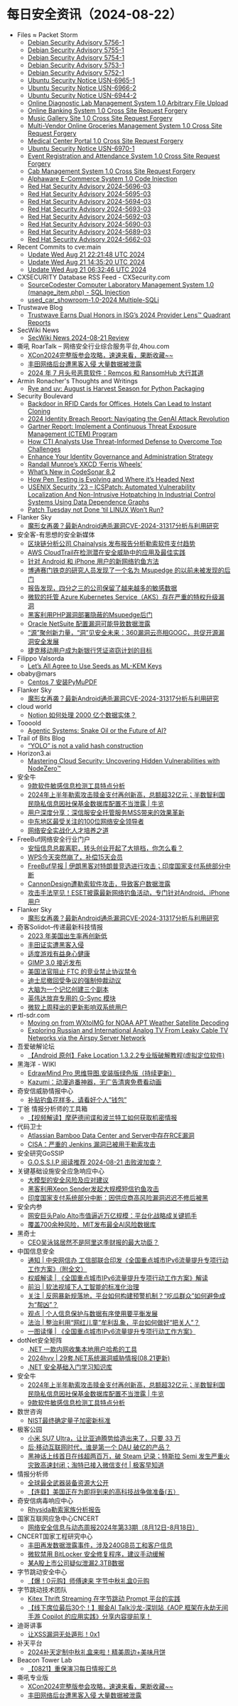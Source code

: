 # 每日安全资讯（2024-08-22）

- Files ≈ Packet Storm
  - [Debian Security Advisory 5756-1](https://packetstormsecurity.com/files/180308/dsa-5756-1.txt)
  - [Debian Security Advisory 5755-1](https://packetstormsecurity.com/files/180307/dsa-5755-1.txt)
  - [Debian Security Advisory 5754-1](https://packetstormsecurity.com/files/180306/dsa-5754-1.txt)
  - [Debian Security Advisory 5753-1](https://packetstormsecurity.com/files/180305/dsa-5753-1.txt)
  - [Debian Security Advisory 5752-1](https://packetstormsecurity.com/files/180304/dsa-5752-1.txt)
  - [Ubuntu Security Notice USN-6965-1](https://packetstormsecurity.com/files/180303/USN-6965-1.txt)
  - [Ubuntu Security Notice USN-6966-2](https://packetstormsecurity.com/files/180302/USN-6966-2.txt)
  - [Ubuntu Security Notice USN-6944-2](https://packetstormsecurity.com/files/180301/USN-6944-2.txt)
  - [Online Diagnostic Lab Management System 1.0 Arbitrary File Upload](https://packetstormsecurity.com/files/180300/odlms10-upload.txt)
  - [Online Banking System 1.0 Cross Site Request Forgery](https://packetstormsecurity.com/files/180299/obs10-xsrf.txt)
  - [Music Gallery Site 1.0 Cross Site Request Forgery](https://packetstormsecurity.com/files/180298/mgs10-xsrf.txt)
  - [Multi-Vendor Online Groceries Management System 1.0 Cross Site Request Forgery](https://packetstormsecurity.com/files/180297/mvogms10-xsrf.txt)
  - [Medical Center Portal 1.0 Cross Site Request Forgery](https://packetstormsecurity.com/files/180296/mcp10-xsrf.txt)
  - [Ubuntu Security Notice USN-6970-1](https://packetstormsecurity.com/files/180295/USN-6970-1.txt)
  - [Event Registration and Attendance System 1.0 Cross Site Request Forgery](https://packetstormsecurity.com/files/180294/eras10-xsrf.txt)
  - [Cab Management System 1.0 Cross Site Request Forgery](https://packetstormsecurity.com/files/180293/cabms10-xsrf.txt)
  - [Alphaware E-Commerce System 1.0 Code Injection](https://packetstormsecurity.com/files/180292/alphawareecomm10-exec.txt)
  - [Red Hat Security Advisory 2024-5696-03](https://packetstormsecurity.com/files/180291/RHSA-2024-5696-03.txt)
  - [Red Hat Security Advisory 2024-5695-03](https://packetstormsecurity.com/files/180290/RHSA-2024-5695-03.txt)
  - [Red Hat Security Advisory 2024-5694-03](https://packetstormsecurity.com/files/180289/RHSA-2024-5694-03.txt)
  - [Red Hat Security Advisory 2024-5693-03](https://packetstormsecurity.com/files/180288/RHSA-2024-5693-03.txt)
  - [Red Hat Security Advisory 2024-5692-03](https://packetstormsecurity.com/files/180287/RHSA-2024-5692-03.txt)
  - [Red Hat Security Advisory 2024-5690-03](https://packetstormsecurity.com/files/180286/RHSA-2024-5690-03.txt)
  - [Red Hat Security Advisory 2024-5689-03](https://packetstormsecurity.com/files/180285/RHSA-2024-5689-03.txt)
  - [Red Hat Security Advisory 2024-5662-03](https://packetstormsecurity.com/files/180284/RHSA-2024-5662-03.txt)
- Recent Commits to cve:main
  - [Update Wed Aug 21 22:21:48 UTC 2024](https://github.com/trickest/cve/commit/a10326144d35dbb4ac11c8eea941d577dba8180f)
  - [Update Wed Aug 21 14:35:20 UTC 2024](https://github.com/trickest/cve/commit/e755750998ee78d8c03703002d0847f840b485f9)
  - [Update Wed Aug 21 06:32:46 UTC 2024](https://github.com/trickest/cve/commit/e461ca79aa957de8101842536aa4bdccaf9149d4)
- CXSECURITY Database RSS Feed - CXSecurity.com
  - [SourceCodester Computer Laboratory Management System 1.0 (manage_item.php) - SQL Injection](https://cxsecurity.com/issue/WLB-2024080029)
  - [used_car_showroom-1.0-2024 Multiple-SQLi](https://cxsecurity.com/issue/WLB-2024080028)
- Trustwave Blog
  - [Trustwave Earns Dual Honors in ISG’s 2024 Provider Lens™ Quadrant Reports](https://www.trustwave.com/en-us/resources/blogs/trustwave-blog/trustwave-earns-dual-honors-in-isgs-2024-provider-lens-quadrant-reports/)
- SecWiki News
  - [SecWiki News 2024-08-21 Review](http://www.sec-wiki.com/?2024-08-21)
- 嘶吼 RoarTalk – 网络安全行业综合服务平台,4hou.com
  - [XCon2024完整版参会攻略，速速来看，果断收藏~~](https://www.4hou.com/posts/2X8v)
  - [丰田网络后台遭黑客入侵 大量数据被泄露](https://www.4hou.com/posts/W1Lg)
  - [2024 年 7 月头号恶意软件：Remcos 和 RansomHub 大行其道](https://www.4hou.com/posts/Zg86)
- Armin Ronacher's Thoughts and Writings
  - [Rye and uv: August is Harvest Season for Python Packaging](http://lucumr.pocoo.org/2024/8/21/harvest-season)
- Security Boulevard
  - [Backdoor in RFID Cards for Offices, Hotels Can Lead to Instant Cloning](https://securityboulevard.com/2024/08/backdoor-in-rfid-cards-for-offices-hotels-can-lead-to-instant-cloning/)
  - [2024 Identity Breach Report: Navigating the GenAI Attack Revolution](https://securityboulevard.com/2024/08/2024-identity-breach-report-navigating-the-genai-attack-revolution/)
  - [Gartner Report: Implement a Continuous Threat Exposure Management (CTEM) Program](https://securityboulevard.com/2024/08/gartner-report-implement-a-continuous-threat-exposure-management-ctem-program/)
  - [How CTI Analysts Use Threat-Informed Defense to Overcome Top Challenges](https://securityboulevard.com/2024/08/how-cti-analysts-use-threat-informed-defense-to-overcome-top-challenges/)
  - [Enhance Your Identity Governance and Administration Strategy](https://securityboulevard.com/2024/08/enhance-your-identity-governance-and-administration-strategy/)
  - [Randall Munroe’s XKCD ‘Ferris Wheels’](https://securityboulevard.com/2024/08/randall-munroes-xkcd-ferris-wheels/)
  - [What’s New in CodeSonar 8.2](https://securityboulevard.com/2024/08/whats-new-in-codesonar-8-2/)
  - [How Pen Testing is Evolving and Where it’s Headed Next](https://securityboulevard.com/2024/08/how-pen-testing-is-evolving-and-where-its-headed-next/)
  - [USENIX Security ’23 – ICSPatch: Automated Vulnerability Localization And Non-Intrusive Hotpatching In Industrial Control Systems Using Data Dependence Graphs](https://securityboulevard.com/2024/08/usenix-security-23-icspatch-automated-vulnerability-localization-and-non-intrusive-hotpatching-in-industrial-control-systems-using-data-dependence-graphs/)
  - [Patch Tuesday not Done ’til LINUX Won’t Run?](https://securityboulevard.com/2024/08/microsoft-linux-duel-boot-fail-richixbw/)
- Flanker Sky
  - [魔形女再袭？最新Android通杀漏洞CVE-2024-31317分析与利用研究](https://blog.flanker017.me/the-new-mystique-bug-cve-2024-31337/)
- 安全客-有思想的安全新媒体
  - [区块链分析公司 Chainalysis 发布报告分析勒索软件支付趋势](https://www.anquanke.com/post/id/299336)
  - [AWS CloudTrail在检测潜在安全威胁中的应用及最佳实践](https://www.anquanke.com/post/id/299333)
  - [针对 Android 和 iPhone 用户的新网络钓鱼方法](https://www.anquanke.com/post/id/299341)
  - [博通赛门铁克的研究人员发现了一个名为 Msupedge 的以前未被发现的后门](https://www.anquanke.com/post/id/299344)
  - [报告发现，四分之三的公司保留了越来越多的敏感数据](https://www.anquanke.com/post/id/299347)
  - [微软的托管 Azure Kubernetes Service（AKS）存在严重的特权升级漏洞](https://www.anquanke.com/post/id/299350)
  - [黑客利用PHP漏洞部署隐蔽的Msupedge后门](https://www.anquanke.com/post/id/299353)
  - [Oracle NetSuite 配置漏洞可能导致数据泄露](https://www.anquanke.com/post/id/299357)
  - [“源”聚创新力量，“洞”见安全未来：360漏洞云亮相GOGC，共促开源漏洞安全发展](https://www.anquanke.com/post/id/299360)
  - [捷克移动用户成为新银行凭证盗窃计划的目标](https://www.anquanke.com/post/id/299355)
- Filippo Valsorda
  - [Let’s All Agree to Use Seeds as ML-KEM Keys](https://words.filippo.io/dispatches/ml-kem-seeds/)
- obaby@mars
  - [Centos 7 安装PyMuPDF](https://h4ck.org.cn/2024/08/17870)
- Flanker Sky
  - [魔形女再袭？最新Android通杀漏洞CVE-2024-31317分析与利用研究](https://blog.flanker017.me/the-new-mystique-bug-cve-2024-31337/)
- cloud world
  - [Notion 如何处理 2000 亿个数据实体？](https://cloudsjhan.github.io/2024/08/21/Notion-%E5%A6%82%E4%BD%95%E5%A4%84%E7%90%86-2000-%E4%BA%BF%E4%B8%AA%E6%95%B0%E6%8D%AE%E5%AE%9E%E4%BD%93%EF%BC%9F/)
- Toooold
  - [Agentic Systems: Snake Oil or the Future of AI?](https://toooold.com/2024/08/21/agentic_system.html)
- Trail of Bits Blog
  - [“YOLO” is not a valid hash construction](https://blog.trailofbits.com/2024/08/21/yolo-is-not-a-valid-hash-construction/)
- Horizon3.ai
  - [Mastering Cloud Security: Uncovering Hidden Vulnerabilities with NodeZero™](https://www.horizon3.ai/insights/mastering-cloud-security-uncovering-hidden-vulnerabilities-with-nodezero/)
- 安全牛
  - [9款软件敏感信息检测工具特点分析](https://www.aqniu.com/vendor/105970.html)
  - [2024年上半年勒索攻击赎金支付再创新高，总额超32亿元；半数智利国民隐私信息因社保基金数据库配置不当泄露 | 牛览](https://www.aqniu.com/vendor/105969.html)
  - [用户深度分享：深信服安全托管服务MSS带来的效果革新](https://www.aqniu.com/vendor/105965.html)
  - [中东地区最受关注的100位网络安全领导者](https://www.aqniu.com/vendor/105941.html)
  - [网络安全实战化人才培养之道](https://www.aqniu.com/vendor/105931.html)
- FreeBuf网络安全行业门户
  - [安恒信息总裁离职，转头创业开起了大排档，你怎么看？](https://www.freebuf.com/news/409182.html)
  - [WPS今天突然崩了，补偿15天会员](https://www.freebuf.com/news/409178.html)
  - [FreeBuf早报 | 伊朗黑客对特朗普竞选进行攻击；印度国家支付系统部分中断](https://www.freebuf.com/news/409168.html)
  - [CannonDesign遭勒索软件攻击，导致客户数据泄露](https://www.freebuf.com/news/409112.html)
  - [攻击手法罕见！ESET披露最新网络钓鱼活动，专门针对Android、iPhone用户](https://www.freebuf.com/news/409102.html)
- Flanker Sky
  - [魔形女再袭？最新Android通杀漏洞CVE-2024-31317分析与利用研究](https://blog.flanker017.me/the-new-mystique-bug-cve-2024-31337/)
- 奇客Solidot–传递最新科技情报
  - [2023 年美国出生率再创新低](https://www.solidot.org/story?sid=79039)
  - [丰田证实遭黑客入侵](https://www.solidot.org/story?sid=79038)
  - [适度游戏有益身心健康](https://www.solidot.org/story?sid=79037)
  - [GIMP 3.0 接近发布](https://www.solidot.org/story?sid=79036)
  - [美国法官阻止 FTC 的竞业禁止协议禁令](https://www.solidot.org/story?sid=79035)
  - [迪士尼撤回受争议的强制仲裁动议](https://www.solidot.org/story?sid=79034)
  - [大脑为一个记忆创建三个副本](https://www.solidot.org/story?sid=79033)
  - [英伟达放弃专用的 G-Sync 模块](https://www.solidot.org/story?sid=79032)
  - [微软上周释出的更新影响双系统用户](https://www.solidot.org/story?sid=79031)
- rtl-sdr.com
  - [Moving on from WXtoIMG for NOAA APT Weather Satellite Decoding](https://www.rtl-sdr.com/moving-on-from-wxtoimg-for-noaa-apt-weather-satellite-decoding/)
  - [Exploring Russian and International Analog TV From Leaky Cable TV Networks via the Airspy Server Network](https://www.rtl-sdr.com/exploring-russian-and-international-analog-tv-from-leaky-cable-tv-networks-via-the-airspy-server-network/)
- 吾爱破解论坛
  - [【Android 原创】Fake Location 1.3.2.2专业版破解教程(虚拟定位软件)](https://mp.weixin.qq.com/s?__biz=MjM5Mjc3MDM2Mw==&mid=2651141273&idx=1&sn=c806c2d8eb3c4c42dd5166ea457a946f&chksm=bd50a4cd8a272ddb8f6c3e156cf79d12585df1d20526c8a5c853864c99e62f51645e1993f93d&scene=58&subscene=0#rd)
- 黑海洋 - WIKI
  - [EdrawMind Pro 思维导图.安装版绿色版（持续更新）](https://www.upx8.com/4291)
  - [Kazumi：动漫追番神器，无广告清爽免费看动画](https://www.upx8.com/4290)
- 奇安信威胁情报中心
  - [补贴钓鱼花样多，请看好个人”钱包”](https://mp.weixin.qq.com/s?__biz=MzI2MDc2MDA4OA==&mid=2247511721&idx=1&sn=460a6e198236ddcaa894958097e2c985&chksm=ea6659dedd11d0c88c4a85a6fab5f89eddc7557047073f63d136ad5ead39a7c7ab4011e6e9e4&scene=58&subscene=0#rd)
- 丁爸 情报分析师的工具箱
  - [【视频解读】摩萨德间谍和波兰特工如何获取机密情报](https://mp.weixin.qq.com/s?__biz=MzI2MTE0NTE3Mw==&mid=2651145742&idx=1&sn=4f04e11937003016ea2d7c94ab8a059d&chksm=f1af3134c6d8b8221ae01abfc8658e533d4472f8a7e3bc921fa898d9381748039504060aaf4d&scene=58&subscene=0#rd)
- 代码卫士
  - [Atlassian Bamboo Data Center and Server中存在RCE漏洞](https://mp.weixin.qq.com/s?__biz=MzI2NTg4OTc5Nw==&mid=2247520541&idx=1&sn=f403f1139228e0543f485dc49192281e&chksm=ea94a077dde32961ced8bbf8b9f4d047894c070f5256758fbcda18bd2c501885e592e9ba6f05&scene=58&subscene=0#rd)
  - [CISA：严重的 Jenkins 漏洞已被用于勒索攻击](https://mp.weixin.qq.com/s?__biz=MzI2NTg4OTc5Nw==&mid=2247520541&idx=2&sn=c8001046f4088bb94fd3ffcd7e6926b0&chksm=ea94a077dde32961061f5df3f34bcfb998ef7faf4faaf97b0d98fbf993523b5bcb3996850eb0&scene=58&subscene=0#rd)
- 安全研究GoSSIP
  - [G.O.S.S.I.P 阅读推荐 2024-08-21 击败波加查？](https://mp.weixin.qq.com/s?__biz=Mzg5ODUxMzg0Ng==&mid=2247498709&idx=1&sn=c4efa22f24142d3299100b95afa72e1b&chksm=c063d50cf7145c1a6131b1d269376ce02d11a1c335a13deb8620bee54b662cf42a9e4f04a74b&scene=58&subscene=0#rd)
- 关键基础设施安全应急响应中心
  - [大模型的安全风险及应对建议](https://mp.weixin.qq.com/s?__biz=MzkyMzAwMDEyNg==&mid=2247545438&idx=1&sn=ed31dbadfd8d56957bdcf29e2a35cab9&chksm=c1e9be0ff69e37198ff561c7e29f74b2134f2fad2d31bfed333695af571158eb228ceb50d7d8&scene=58&subscene=0#rd)
  - [黑客利用Xeon Sender发起大规模短信钓鱼攻击](https://mp.weixin.qq.com/s?__biz=MzkyMzAwMDEyNg==&mid=2247545438&idx=2&sn=9d7420d08e3df05479f476da0aecb3e0&chksm=c1e9be0ff69e371997bc1dec48756dc44f3e3921fddf5c85f80f4b24d3955733f620fbf7222a&scene=58&subscene=0#rd)
  - [印度国家支付系统部分中断：因供应商高风险漏洞迟迟不修后被黑](https://mp.weixin.qq.com/s?__biz=MzkyMzAwMDEyNg==&mid=2247545438&idx=3&sn=6b30684225b55fb0f6996f240793d61d&chksm=c1e9be0ff69e3719d7419386368e3bc67f746c3f06b14dcd19b3a1c924c4abad611770e5de92&scene=58&subscene=0#rd)
- 安全内参
  - [网安巨头Palo Alto市值逼近万亿规模：平台化战略成关键抓手](https://mp.weixin.qq.com/s?__biz=MzI4NDY2MDMwMw==&mid=2247512444&idx=1&sn=28927d9aa942f5379ed8ae18c89c8766&chksm=ebfaf65cdc8d7f4a485feb8c4c25d3ab35039df033db0dbd4335d967ab30582217ea5d0bdbf0&scene=58&subscene=0#rd)
  - [覆盖700余种风险，MIT发布最全AI风险数据库](https://mp.weixin.qq.com/s?__biz=MzI4NDY2MDMwMw==&mid=2247512444&idx=2&sn=28aca1006d62c5f0abf5ef29de94cdbc&chksm=ebfaf65cdc8d7f4a75e6840456d80b293f8d88829940ddbd9fbf4621bc46e4691e5a9dd6d5d2&scene=58&subscene=0#rd)
- 黑奇士
  - [CEO吴泳铭居然不是阿里这季财报的最大功臣？](https://mp.weixin.qq.com/s?__biz=MzI5ODYwNTE4Nw==&mid=2247488442&idx=1&sn=ccb2651a153b7de5f5cb19b7f1195eb9&chksm=eca21c56dbd59540b9155c2fb318287cd3397d33b7e6c156533887d3849cb6b46d9981a59350&scene=58&subscene=0#rd)
- 中国信息安全
  - [通知 | 中央网信办 工信部联合印发《全国重点城市IPv6流量提升专项行动工作方案》（附全文）](https://mp.weixin.qq.com/s?__biz=MzA5MzE5MDAzOA==&mid=2664222960&idx=1&sn=b8d39a62b56772888a04b96453e083c6&chksm=8b59d209bc2e5b1ffa39063f2145288a559aa14119c7692d66d80ea98eaa816e4dd65815cc6f&scene=58&subscene=0#rd)
  - [权威解读 | 《全国重点城市IPv6流量提升专项行动工作方案》解读](https://mp.weixin.qq.com/s?__biz=MzA5MzE5MDAzOA==&mid=2664222960&idx=2&sn=b9726183d21c61a12dce153eebf7b39a&chksm=8b59d209bc2e5b1f06ee8fafb7098b2d0a2c6c8f3745a80d7e52d7cc7855245d486230405f99&scene=58&subscene=0#rd)
  - [前沿 | 软法视域下人工智能的标准化治理](https://mp.weixin.qq.com/s?__biz=MzA5MzE5MDAzOA==&mid=2664222960&idx=3&sn=8cf8f1d213e6236b8397114cd24ad747&chksm=8b59d209bc2e5b1fe0ec8d635d5008c1004111380ddf516f38e2d6039b415efaea8ed7e5cdd7&scene=58&subscene=0#rd)
  - [关注 | 反网暴新规落地，平台如何构建预警机制？“吃瓜群众”如何避免成为“帮凶”？](https://mp.weixin.qq.com/s?__biz=MzA5MzE5MDAzOA==&mid=2664222960&idx=4&sn=b47f755bf51f37261d9bb2c7bc793266&chksm=8b59d209bc2e5b1fc79d8a69eeae7ac7037311f0fe1f868bab5600b071f8b983ec132f998a84&scene=58&subscene=0#rd)
  - [观点 | 个人信息保护与数据有序使用要平衡发展](https://mp.weixin.qq.com/s?__biz=MzA5MzE5MDAzOA==&mid=2664222960&idx=5&sn=c63a35877cfb53fc94d6027aeec200c4&chksm=8b59d209bc2e5b1f1611dfc574ccc3b1c0a363b0cc6e18911faa01dc7a19c508b372f2e8a6e6&scene=58&subscene=0#rd)
  - [法治 | 整治利用“网红儿童”牟利乱象，平台如何做好“把关人”？](https://mp.weixin.qq.com/s?__biz=MzA5MzE5MDAzOA==&mid=2664222960&idx=6&sn=7cc65d482beee4d4f1128d6b79acf01d&chksm=8b59d209bc2e5b1fd46b1f73e2e7bade8662e39ce15240e9dc89b43833ee2e2c94f67f172717&scene=58&subscene=0#rd)
  - [一图读懂 | 《全国重点城市IPv6流量提升专项行动工作方案》](https://mp.weixin.qq.com/s?__biz=MzA5MzE5MDAzOA==&mid=2664222960&idx=7&sn=fe28ee32d84b4d736411234af7f5e66c&chksm=8b59d209bc2e5b1f17bbc80ca84a97d42912368ade5e264b600c85944272a1bc31b990ef9b46&scene=58&subscene=0#rd)
- dotNet安全矩阵
  - [.NET 一款内网收集本地用户哈希的工具](https://mp.weixin.qq.com/s?__biz=MzUyOTc3NTQ5MA==&mid=2247494659&idx=1&sn=c9d5528b81a7f429f114b2b9efc6c504&chksm=fa5942eecd2ecbf82875a67bd86d1d178ceb152f4e3fcbaeb54b3d22c183958969ce77f48684&scene=58&subscene=0#rd)
  - [2024hvv | 29套.NET系统漏洞威胁情报(08.21更新)](https://mp.weixin.qq.com/s?__biz=MzUyOTc3NTQ5MA==&mid=2247494659&idx=2&sn=968de6a574a07a8469c638282e4541a5&chksm=fa5942eecd2ecbf85dbe9886fa86e139e3380612e6af06c3dc73377082caacf3e4f58b7f03aa&scene=58&subscene=0#rd)
  - [.NET 安全基础入门学习知识库](https://mp.weixin.qq.com/s?__biz=MzUyOTc3NTQ5MA==&mid=2247494659&idx=3&sn=e8f2a70888f84c319594191d23efde64&chksm=fa5942eecd2ecbf8ad76870196687fc39c6c0ea9869a52a29db17cb10f50c3d0d6303b7a897c&scene=58&subscene=0#rd)
- 安全牛
  - [2024年上半年勒索攻击赎金支付再创新高，总额超32亿元；半数智利国民隐私信息因社保基金数据库配置不当泄露 | 牛览](https://mp.weixin.qq.com/s?__biz=MjM5Njc3NjM4MA==&mid=2651131639&idx=1&sn=e737519c194cdb31c1f904a4bc50b618&chksm=bd15be248a623732b9271ac38607bf0d4e2231506d2e2128c6d102affb9e2f760e6a94d987fb&scene=58&subscene=0#rd)
  - [9款软件敏感信息检测工具特点分析](https://mp.weixin.qq.com/s?__biz=MjM5Njc3NjM4MA==&mid=2651131639&idx=2&sn=c9f3c29d3e68a5a082d4db6f955fef50&chksm=bd15be248a62373231e91f7d9749b5552a090d0dcc8869f0235047ee9ec8a465b8dce56ad392&scene=58&subscene=0#rd)
- 数世咨询
  - [NIST最终确定量子加密新标准](https://mp.weixin.qq.com/s?__biz=MzkxNzA3MTgyNg==&mid=2247514821&idx=1&sn=c160ff9b388afa84df8328a95bb6efdf&chksm=c144c878f633416e68e4bdeb0bfb8cafb8e7d56ac88f0f6d27d722f9ecd02a76ab47ae29ec9f&scene=58&subscene=0#rd)
- 极客公园
  - [小米 SU7 Ultra，让比亚迪腾势给造出来了，只要 33 万](https://mp.weixin.qq.com/s?__biz=MTMwNDMwODQ0MQ==&mid=2653052178&idx=1&sn=3fb6de882f4d88b0f2a8cdcec1f4ede4&chksm=7e5720a44920a9b27afee4722dbdefa7f6bb12837b881aa1d2d7c0f050647a18681937d2ac3f&scene=58&subscene=0#rd)
  - [后·移动互联网时代，谁是第一个 DAU 破亿的产品？](https://mp.weixin.qq.com/s?__biz=MTMwNDMwODQ0MQ==&mid=2653052079&idx=1&sn=3be0a5bb1e95dfd8982611106108a498&chksm=7e5721194920a80f2a5f1b8ffcb642adb3e0c0301fc5ae3bf45485ac88fc930c6cf4ddcc3866&scene=58&subscene=0#rd)
  - [黑神话上线首日在线超两百万，破 Steam 记录；特斯拉 Semi 发生严重火灾致高速封闭；淘特已接入微信支付 | 极客早知道](https://mp.weixin.qq.com/s?__biz=MTMwNDMwODQ0MQ==&mid=2653052008&idx=1&sn=a5051a1d52b679143c634478c2553e85&chksm=7e5721de4920a8c8bdad60dedd8282d47421523e637761df7b7721b64b2f5bd33e2b49587037&scene=58&subscene=0#rd)
- 情报分析师
  - [全球最全武器装备资源大公开](https://mp.weixin.qq.com/s?__biz=MzA3Mjc1MTkwOA==&mid=2650554221&idx=1&sn=c935b0b00907bc48d97af5df543106b8&chksm=87111126b0669830f13db269ac24fb97e7d12085a59bda681f76ac10f5e8a2322092a2776131&scene=58&subscene=0#rd)
  - [【连载】美国正在为即将到来的高科技战争做准备(五）](https://mp.weixin.qq.com/s?__biz=MzA3Mjc1MTkwOA==&mid=2650554221&idx=2&sn=d45bd31dddb3666d0ece484d9905ba0f&chksm=87111126b0669830ef3b019c380f61485746f51906a2908f87c47fb4b331bb503b3f3cff292a&scene=58&subscene=0#rd)
- 奇安信病毒响应中心
  - [Rhysida勒索家族分析报告](https://mp.weixin.qq.com/s?__biz=MzI5Mzg5MDM3NQ==&mid=2247495585&idx=1&sn=b46735cc19bab6ba7cecf2499135013a&chksm=ec699f89db1e169fc7ffc437204457c0e1067d1ce9fd8a8c54c70df78ef1add583a692a4899e&scene=58&subscene=0#rd)
- 国家互联网应急中心CNCERT
  - [网络安全信息与动态周报2024年第33期（8月12日-8月18日）](https://mp.weixin.qq.com/s?__biz=MzIwNDk0MDgxMw==&mid=2247499300&idx=1&sn=73690a7200a69cfb03811e65ef410dec&chksm=973acd46a04d44502938b1ac55bd517b4e7a9d97bc84603a7521345f26920123352f98083d2b&scene=58&subscene=0#rd)
- CNCERT国家工程研究中心
  - [丰田再发数据泄露事件，涉及240GB员工和客户信息](https://mp.weixin.qq.com/s?__biz=MzUzNDYxOTA1NA==&mid=2247546535&idx=1&sn=13e9acf4e6b44b3c5d28229c54085f31&chksm=fa938066cde40970a776a3f690da6fa11d80443b227aee8d4dffadc2533db18e3bdc640a3f34&scene=58&subscene=0#rd)
  - [微软禁用 BitLocker 安全修复程序，建议手动缓解](https://mp.weixin.qq.com/s?__biz=MzUzNDYxOTA1NA==&mid=2247546535&idx=2&sn=06e5aad8b163d5d02a5f9b3df794e1c7&chksm=fa938066cde4097083687b460d7d8ffd2b18a925d97e420581ee00730bf476cfbc6d450df8f3&scene=58&subscene=0#rd)
  - [某A股上市公司疑似泄漏2.3TB数据](https://mp.weixin.qq.com/s?__biz=MzUzNDYxOTA1NA==&mid=2247546535&idx=3&sn=c8975552f8dab209fdb2d7ac5526478a&chksm=fa938066cde40970aafdd024fe19fc01656f0f675757ad94cd7b39afed8c051a4d510f3204a4&scene=58&subscene=0#rd)
- 字节跳动安全中心
  - [【爆！0元购】师傅速来 字节中秋礼盒0元购](https://mp.weixin.qq.com/s?__biz=MzUzMzcyMDYzMw==&mid=2247493686&idx=1&sn=c1c1c33c7073992306cad101df78e653&chksm=fa9d1360cdea9a763f48db681eeec0f4f00dc556938f15b25b003dbe1a6f3c9d978c6d3f34e7&scene=58&subscene=0#rd)
- 字节跳动技术团队
  - [Kitex Thrift Streaming 在字节跳动 Prompt 平台的实践](https://mp.weixin.qq.com/s?__biz=MzI1MzYzMjE0MQ==&mid=2247508979&idx=1&sn=c76a4e2e57387ccd4f5f924c15973cf7&chksm=e9d36811dea4e107e91be2c74864c0c959ef1bfcffdb5ffa5d211cc211d6164690e7a26a27b8&scene=58&subscene=0#rd)
  - [【线下席位最后30个！】掘金AI Talk沙龙-深圳站《AOP 框架在永劫无间手游 Copilot 的应用实践》分享内容提前享！](https://mp.weixin.qq.com/s?__biz=MzI1MzYzMjE0MQ==&mid=2247508979&idx=2&sn=d8e6d1fb77b8b91d1b4aa7a6a584e57b&chksm=e9d36811dea4e1079860fbee2d707d4a13845da003920e0648a90fc4c9e169a5dc9151ce31d9&scene=58&subscene=0#rd)
- 迪哥讲事
  - [让XSS漏洞无处遁形！0x1](https://mp.weixin.qq.com/s?__biz=MzIzMTIzNTM0MA==&mid=2247495561&idx=1&sn=833ec534a6c613773a4eb95593f3a122&chksm=e8a5e5eadfd26cfc8e77af1095f431d71dcee25e0012063b39412fc1a6388401316f0ffff45a&scene=58&subscene=0#rd)
- 补天平台
  - [2024补天定制中秋礼盒来啦！精美周边+美味月饼](https://mp.weixin.qq.com/s?__biz=MzI2NzY5MDI3NQ==&mid=2247504681&idx=1&sn=efcaf0ea65b2ac2dfb0bd2c2f26a5208&chksm=eaf99b65dd8e1273e0917ae529f55213f0ed7d73186c1e52f29ee4e351c7733c19aa9fbbc1bc&scene=58&subscene=0#rd)
- Beacon Tower Lab
  - [【0821】重保演习每日情报汇总](https://mp.weixin.qq.com/s?__biz=MzkyNzcxNTczNA==&mid=2247486675&idx=1&sn=011f2cc313b2aa480bfcfefdb1c48a9a&chksm=c222942af5551d3cde521309bc6b891f69727af7c70796dd8f43bc8dc4edb2b9d7ceaf4a4c6a&scene=58&subscene=0#rd)
- 嘶吼专业版
  - [XCon2024完整版参会攻略，速速来看，果断收藏~~](https://mp.weixin.qq.com/s?__biz=MzI0MDY1MDU4MQ==&mid=2247577630&idx=1&sn=6f58c0c9b6fef2ffeec593b4de2ec14d&chksm=e9146024de63e932867c75b84804f9d26e63d7909678d58454e0546b99eb94b4bf1b81a70b09&scene=58&subscene=0#rd)
  - [丰田网络后台遭黑客入侵 大量数据被泄露](https://mp.weixin.qq.com/s?__biz=MzI0MDY1MDU4MQ==&mid=2247577630&idx=2&sn=0fdfa6564aa6a2c38dc516dc5f440ad3&chksm=e9146024de63e932fb08681dc5425234076ca59dee191bce4113d008ca1cd81f7122e33d21c7&scene=58&subscene=0#rd)

